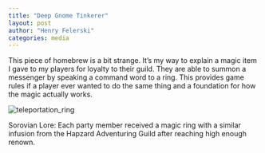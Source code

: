```yaml
---
title: "Deep Gnome Tinkerer"
layout: post
author: "Henry Felerski"
categories: media
---
```


This piece of homebrew is a bit strange. It’s my way to explain a magic item I gave to my players for loyalty to their guild. They are able to summon a messenger by speaking a command word to a ring. This provides game rules if a player ever wanted to do the same thing and a foundation for how the magic actually works.


![teleportation_ring](/landoflorecraft/images/teleportation_ring.jpg)

Sorovian Lore: Each party member received a magic ring with a similar infusion from the Hapzard Adventuring Guild after reaching high enough renown.
